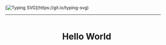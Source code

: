 

[![Typing SVG](https://readme-typing-svg.herokuapp.com?font=Fira+Code&weight=300&size=20&duration=4000&pause=1000&color=87CEFA&center=true&vCenter=true&random=false&width=1000&lines=Eai!%2C+eu+sou+o+Lucas+Teixeira.;Eu+tenho+22+anos+e+sou+estudante+de+Analise+e+Desenvolvimento+de+Sistemas.;Seja+Bem+Vindo!)](https://git.io/typing-svg)

---   
<!--titulo--> 
<div id="user-content-toc">
<ul align="center">
<summary><h1 style="display: inline-block">Hello World</h1></summary>
</div>
  

 

###
  </div>
